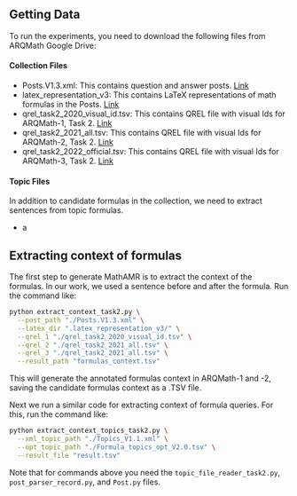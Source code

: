 ## Getting Data
To run the experiments, you need to download the following files from ARQMath Google Drive:
#### Collection Files
- Posts.V1.3.xml: This contains question and answer posts. [Link](https://drive.google.com/drive/u/0/folders/1YekTVvfmYKZ8I5uiUMbs21G2mKwF9IAm)
- latex_representation_v3: This contains LaTeX representations of math formulas in the Posts. [Link](https://drive.google.com/drive/u/0/folders/18bHlAWkhIJkLeS9CHvBQQ-BLSn4rrlvE)
- qrel_task2_2020_visual_id.tsv: This contains QREL file with visual Ids for ARQMath-1, Task 2. [Link](https://drive.google.com/drive/u/0/folders/1BKk_Q7wKtoezRlfIb1OcoWCiUYuVuwsx)
- qrel_task2_2021_all.tsv: This contains QREL file with visual Ids for ARQMath-2, Task 2. [Link](https://drive.google.com/drive/u/0/folders/1oHgwJQk-5FFcxcH6_lhfFq6tD18X7zH-)
- qrel_task2_2022_official.tsv: This contains QREL file with visual Ids for ARQMath-3, Task 2. [Link](https://drive.google.com/drive/u/0/folders/1AWUO6wsa3Pe7gQ3HMJj31O5KrqWUstUF)
#### Topic Files
In addition to candidate formulas in the collection, we need to extract sentences from topic formulas.
- a

## Extracting context of formulas
The first step to generate MathAMR is to extract the context of the formulas. In our work, we used a sentence before and after the formula.
Run the command like:
```bash
python extract_context_task2.py \
  --post_path "./Posts.V1.3.xml" \
  --latex_dir ".latex_representation_v3/" \
  --qrel_1 "./qrel_task2_2020_visual_id.tsv" \
  --qrel_2 "./qrel_task2_2021_all.tsv" \
  --qrel_3 "./qrel_task2_2021_all.tsv" \
  --result_path "formulas_context.tsv"
```

This will generate the annotated formulas context in ARQMath-1 and -2, saving the candidate formulas context as a .TSV file. 

Next we run a similar code for extracting context of formula queries. For this, run the command like:
```bash
python extract_context_topics_task2.py \
  --xml_topic_path "./Topics_V1.1.xml" \
  --opt_topic_path "./Formula_topics_opt_V2.0.tsv" \
  --result_file "result.tsv"
```

Note that for commands above you need the `topic_file_reader_task2.py`, `post_parser_record.py`, and `Post.py` files.
